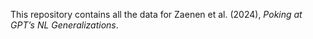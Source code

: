 This repository contains all the data for Zaenen et al. (2024), *Poking at GPT’s NL Generalizations*.
